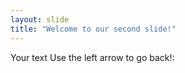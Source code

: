 ```yaml
---
layout: slide
title: "Welcome to our second slide!"
---
```

Your text
Use the left arrow to go back!:
